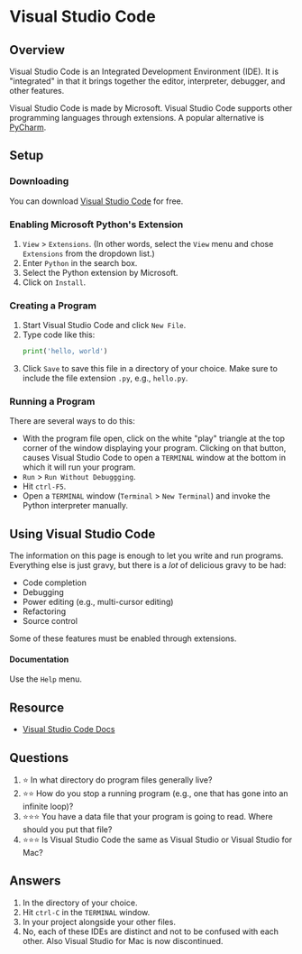 # Visual Studio Code
## Overview
Visual Studio Code is an Integrated Development Environment (IDE). It is "integrated" in that it brings together the editor, interpreter, debugger, and other features.

Visual Studio Code is made by Microsoft. Visual Studio Code supports other programming languages through extensions. A popular alternative is [PyCharm](pycharm.md).

## Setup
### Downloading
You can download [Visual Studio Code](https://code.visualstudio.com/) for free.

### Enabling Microsoft Python's Extension
1. `View` > `Extensions`. (In other words, select the `View` menu and chose `Extensions` from the dropdown list.)
1. Enter `Python` in the search box.
1. Select the Python extension by Microsoft.
1. Click on `Install`.

### Creating a Program
1. Start Visual Studio Code and click `New File`.
1. Type code like this:
    ```python
    print('hello, world')
    ```
1. Click `Save` to save this file in a directory of your choice. Make sure to include the file extension `.py`, e.g., `hello.py`.

### Running a Program
There are several ways to do this:
- With the program file open, click on the white "play" triangle at the top corner of the window displaying your program. Clicking on that button, causes Visual Studio Code to open a `TERMINAL` window at the bottom in which it will run your program.
- `Run` > `Run Without Debuggging`.
- Hit `ctrl-F5`.
- Open a `TERMINAL` window (`Terminal` > `New Terminal`) and invoke the Python interpreter manually.

## Using Visual Studio Code
The information on this page is enough to let you write and run programs. Everything else is just gravy, but there is a *lot* of delicious gravy to be had:
- Code completion
- Debugging
- Power editing (e.g., multi-cursor editing)
- Refactoring
- Source control

Some of these features must be enabled through extensions.

#### Documentation
Use the `Help` menu.

## Resource
- [Visual Studio Code Docs](https://code.visualstudio.com/docs)

## Questions
1. :star: In what directory do program files generally live?
1. :star::star: How do you stop a running program (e.g., one that has gone into an infinite loop)?
1. :star::star::star: You have a data file that your program is going to read. Where should you put that file?
1. :star::star::star: Is Visual Studio Code the same as Visual Studio or Visual Studio for Mac?

## Answers
1. In the directory of your choice.
1. Hit `ctrl-C` in the `TERMINAL` window.
1. In your project alongside your other files.
1. No, each of these IDEs are distinct and not to be confused with each other. Also Visual Studio for Mac is now discontinued.
